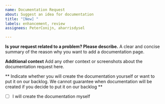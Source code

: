 ```yaml
---
name: Documentation Request
about: Suggest an idea for documentation
title: "[New] "
labels: enhancement, review
assignees: PeterConijn, aharrisdysel

---
```


<!-- Thank you for helping us improve our documentation. Please ensure that you are clear in what you want to submit and why you think it needs to be added. Also be sure to indicate whether you will provide the new document yourself if the issue is approved. 

If you will not be providing the change, the issue will be placed on our backlog with no guarantee on when it will be picked up.
-->

**Is your request related to a problem? Please describe.**
A clear and concise summary of the reason why you want to add a documentation page.

**Additional context**
Add any other context or screenshots about the documentation request here.

** Indicate whether you will create  the documentation yourself or want to put it on our backlog. We cannot guarantee when documentation will be created if you decide to put it on our backlog **
- [ ] I will create the documentation myself
